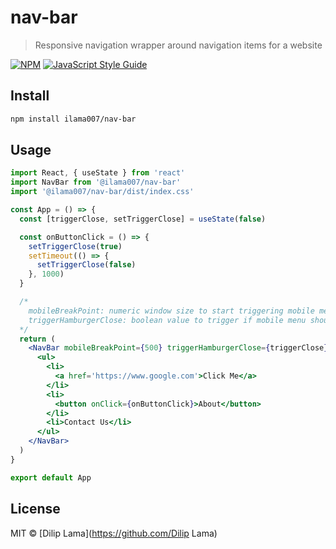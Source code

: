 # nav-bar

> Responsive navigation wrapper around navigation items for a website

[![NPM](https://img.shields.io/npm/v/nav-bar.svg)](https://www.npmjs.com/package/nav-bar) [![JavaScript Style Guide](https://img.shields.io/badge/code_style-standard-brightgreen.svg)](https://standardjs.com)

## Install

```bash
npm install ilama007/nav-bar
```

## Usage

```jsx
import React, { useState } from 'react'
import NavBar from '@ilama007/nav-bar'
import '@ilama007/nav-bar/dist/index.css'

const App = () => {
  const [triggerClose, setTriggerClose] = useState(false)

  const onButtonClick = () => {
    setTriggerClose(true)
    setTimeout(() => {
      setTriggerClose(false)
    }, 1000)
  }

  /*
    mobileBreakPoint: numeric window size to start triggering mobile menu, required
    triggerHamburgerClose: boolean value to trigger if mobile menu should be closed
  */
  return (
    <NavBar mobileBreakPoint={500} triggerHamburgerClose={triggerClose}>
      <ul>
        <li>
          <a href='https://www.google.com'>Click Me</a>
        </li>
        <li>
          <button onClick={onButtonClick}>About</button>
        </li>
        <li>Contact Us</li>
      </ul>
    </NavBar>
  )
}

export default App
```

## License

MIT © [Dilip Lama](https://github.com/Dilip Lama)
